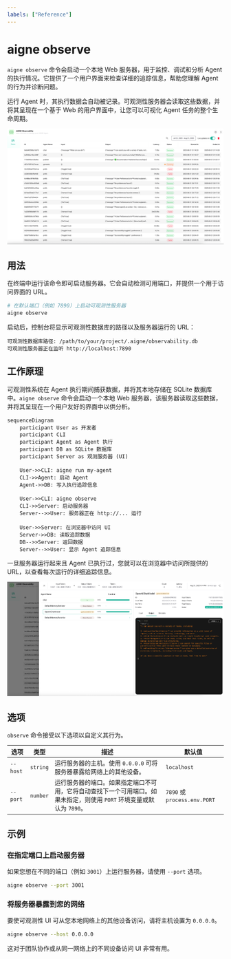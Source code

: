 ```yaml
---
labels: ["Reference"]
---
```


# aigne observe

`aigne observe` 命令会启动一个本地 Web 服务器，用于监控、调试和分析 Agent 的执行情况。它提供了一个用户界面来检查详细的追踪信息，帮助您理解 Agent 的行为并诊断问题。

运行 Agent 时，其执行数据会自动被记录。可观测性服务器会读取这些数据，并将其呈现在一个基于 Web 的用户界面中，让您可以可视化 Agent 任务的整个生命周期。

![可观测性服务器的用户界面](../assets/observe/observe-running-interface.png)

## 用法

在终端中运行该命令即可启动服务器。它会自动检测可用端口，并提供一个用于访问界面的 URL。

```bash
# 在默认端口（例如 7890）上启动可观测性服务器
aigne observe
```

启动后，控制台将显示可观测性数据库的路径以及服务器运行的 URL：

```console
可观测性数据库路径: /path/to/your/project/.aigne/observability.db
可观测性服务器正在监听 http://localhost:7890
```

## 工作原理

可观测性系统在 Agent 执行期间捕获数据，并将其本地存储在 SQLite 数据库中。`aigne observe` 命令会启动一个本地 Web 服务器，该服务器读取这些数据，并将其呈现在一个用户友好的界面中以供分析。

```mermaid
sequenceDiagram
    participant User as 开发者
    participant CLI
    participant Agent as Agent 执行
    participant DB as SQLite 数据库
    participant Server as 观测服务器 (UI)

    User->>CLI: aigne run my-agent
    CLI->>Agent: 启动 Agent
    Agent->>DB: 写入执行追踪信息

    User->>CLI: aigne observe
    CLI->>Server: 启动服务器
    Server-->>User: 服务器正在 http://... 运行
    
    User->>Server: 在浏览器中访问 UI
    Server->>DB: 读取追踪数据
    DB-->>Server: 返回数据
    Server-->>User: 显示 Agent 追踪信息
```

一旦服务器运行起来且 Agent 已执行过，您就可以在浏览器中访问所提供的 URL，以查看每次运行的详细追踪信息。

![查看特定 Agent 运行的调用详情](../assets/observe/observe-view-call-details.png)

## 选项

`observe` 命令接受以下选项以自定义其行为。

| 选项     | 类型     | 描述                                                                                                                                                                    | 默认值                 |
|----------|----------|-------------------------------------------------------------------------------------------------------------------------------------------------------------------------|------------------------|
| `--host` | `string` | 运行服务器的主机。使用 `0.0.0.0` 可将服务器暴露给网络上的其他设备。                                                                     | `localhost`            |
| `--port` | `number` | 运行服务器的端口。如果指定端口不可用，它将自动查找下一个可用端口。如果未指定，则使用 `PORT` 环境变量或默认为 `7890`。 | `7890` 或 `process.env.PORT` |

## 示例

### 在指定端口上启动服务器

如果您想在不同的端口（例如 `3001`）上运行服务器，请使用 `--port` 选项。

```bash
aigne observe --port 3001
```

### 将服务器暴露到您的网络

要使可观测性 UI 可从您本地网络上的其他设备访问，请将主机设置为 `0.0.0.0`。

```bash
aigne observe --host 0.0.0.0
```

这对于团队协作或从同一网络上的不同设备访问 UI 非常有用。